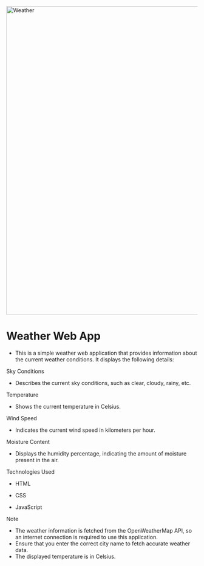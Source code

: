 
<img width="1438" height="813" alt="Weather" src="https://github.com/user-attachments/assets/aa7d5afd-62ca-418a-af72-06c970b387ea" />

# Weather Web App

- This is a simple weather web application that provides information about the current weather conditions. It displays the following details:

Sky Conditions

- Describes the current sky conditions, such as clear, cloudy, rainy, etc.

Temperature

- Shows the current temperature in Celsius.

Wind Speed

- Indicates the current wind speed in kilometers per hour.

Moisture Content

- Displays the humidity percentage, indicating the amount of moisture present in the air.

Technologies Used

- HTML

- CSS
- JavaScript

Note

- The weather information is fetched from the OpenWeatherMap API, so an internet connection is required to use this application.
- Ensure that you enter the correct city name to fetch accurate weather data.
- The displayed temperature is in Celsius.




